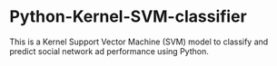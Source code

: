 # Python-Kernel-SVM-classifier
This is a Kernel Support Vector Machine (SVM) model to classify and predict social network ad performance using Python.
